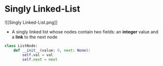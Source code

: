 # Singly Linked-List

![[Singly Linked-List.png]]

- A singly linked list whose nodes contain two fields: an **integer** value and a **link** to the next node

```python
class ListNode:
	def __init__(value: 0, next: None):
		self.val = val
		self.next = next
```
